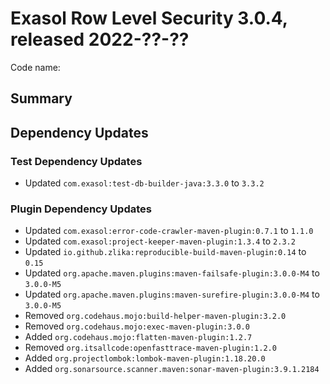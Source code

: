# Exasol Row Level Security 3.0.4, released 2022-??-??

Code name:

## Summary

## Dependency Updates

### Test Dependency Updates

* Updated `com.exasol:test-db-builder-java:3.3.0` to `3.3.2`

### Plugin Dependency Updates

* Updated `com.exasol:error-code-crawler-maven-plugin:0.7.1` to `1.1.0`
* Updated `com.exasol:project-keeper-maven-plugin:1.3.4` to `2.3.2`
* Updated `io.github.zlika:reproducible-build-maven-plugin:0.14` to `0.15`
* Updated `org.apache.maven.plugins:maven-failsafe-plugin:3.0.0-M4` to `3.0.0-M5`
* Updated `org.apache.maven.plugins:maven-surefire-plugin:3.0.0-M4` to `3.0.0-M5`
* Removed `org.codehaus.mojo:build-helper-maven-plugin:3.2.0`
* Removed `org.codehaus.mojo:exec-maven-plugin:3.0.0`
* Added `org.codehaus.mojo:flatten-maven-plugin:1.2.7`
* Removed `org.itsallcode:openfasttrace-maven-plugin:1.2.0`
* Added `org.projectlombok:lombok-maven-plugin:1.18.20.0`
* Added `org.sonarsource.scanner.maven:sonar-maven-plugin:3.9.1.2184`
